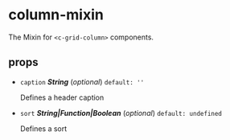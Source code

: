 # column-mixin 

The Mixin for `<c-grid-column>` components. 

## props 

- `caption` ***String*** (*optional*) `default: ''` 

   Defines a header caption 

- `sort` ***String|Function|Boolean*** (*optional*) `default: undefined` 

   Defines a sort 

